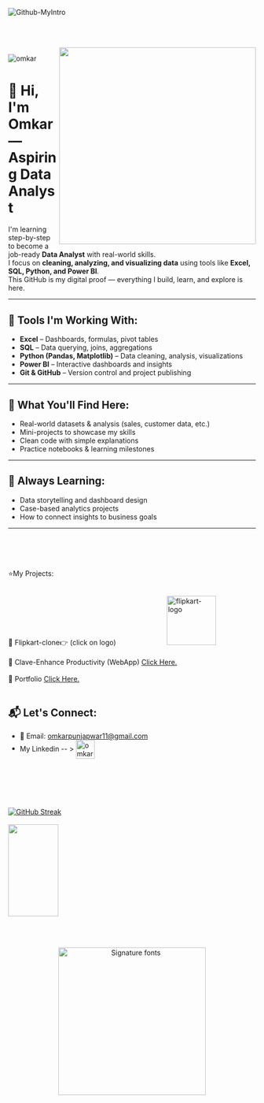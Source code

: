 
![Github-MyIntro](https://github.com/omkarpunjapwar/OmkarPunjapwar/assets/122955611/9c38bbe3-e322-4a7b-9298-bcfd4afafc35)
##

<br>
<br>
<span align="right">
   <img align="right" width="400" src="https://github.com/omkarpunjapwar/OmkarPunjapwar/assets/122955611/3ed0054c-f923-4da4-a6d2-f1aeebb1a41f" />
</span>
 
<p align="left"> <img src="https://komarev.com/ghpvc/?username=omkar&label=Profile%20views&color=0e75b6&style=flat" alt="omkar" /> </p>

# 👋 Hi, I'm Omkar — Aspiring Data Analyst

I'm learning step-by-step to become a job-ready **Data Analyst** with real-world skills.  
I focus on **cleaning, analyzing, and visualizing data** using tools like **Excel, SQL, Python, and Power BI**.  
This GitHub is my digital proof — everything I build, learn, and explore is here.

---

## 🔧 Tools I'm Working With:
- **Excel** – Dashboards, formulas, pivot tables  
- **SQL** – Data querying, joins, aggregations  
- **Python (Pandas, Matplotlib)** – Data cleaning, analysis, visualizations  
- **Power BI** – Interactive dashboards and insights  
- **Git & GitHub** – Version control and project publishing  

---

## 📂 What You'll Find Here:
- Real-world datasets & analysis (sales, customer data, etc.)  
- Mini-projects to showcase my skills  
- Clean code with simple explanations  
- Practice notebooks & learning milestones

---

## 🌱 Always Learning:
- Data storytelling and dashboard design  
- Case-based analytics projects  
- How to connect insights to business goals

---






<br>
<br>
<br>
<br>
⭐My Projects: 
<br>
<br>



🔸 Flipkart-clone👉 (click on logo)
<span style="margin-left:100px;">
<a href="https://omkarpunjapwar.github.io/E-commerce/" target="_blank"><img  width="100px" src="https://i.ibb.co/W65pY9k/flipkart-logo.png" alt="flipkart-logo" border="0"></a></span>
<br>
<br>
🔸 Clave-Enhance Productivity (WebApp)
<span>
<a href="https://omkarpunjapwar.github.io/Clave-enhance-productivity/" target="_blank">Click Here.</a></span>
<br>
<br>
🔸 Portfolio
<span>
<a href="https://omkarpunjapwar.github.io/Portfolio/" target="_blank">Click Here.</a></span>
<br>
<br>
## 📬 Let's Connect:
- 📧 Email: omkarpunjapwar11@gmail.com
- My Linkedin -- ><span>
<a align="left" href="https://www.linkedin.com/in/omkar-punjapwar" target="blank"><img align="center" src="https://i.ibb.co/MMRYgnh/output-onlinegiftools.gif" alt="omkarpunjapwar" height="38" width="38" /></a></span>
   






  
<br>
<br>
<br>
<br>
<br>

 <span align="right">
<a href="https://git.io/streak-stats"><img  src="https://github-readme-streak-stats.herokuapp.com?user=omkarpunjapwar&theme=dark&date_format=n%2Fj%5B%2FY%5D&mode=weekly&card_width=500&ring=EB3E47" alt="GitHub Streak" /></a>
  </span>
  <br>
  <br>
  <span align="left">
<a href="https://github.com/anuraghazra/convoychat">
  <img  height="187" width="45%"  src="https://github-readme-stats.vercel.app/api/top-langs/?username=anuraghazra&layout=compact&theme=dark" />
</a>
   </span>



##
<br>
<br>


<div align="center">
<a href="https://www.fontspace.com/category/signature"><img src="https://see.fontimg.com/api/renderfont4/9gq2/eyJyIjoiZnMiLCJoIjo5MSwidyI6MTM5NiwiZnMiOjY1LCJmZ2MiOiIjRkZGRkZGIiwiYmdjIjoiIzAwMDAwMCIsInQiOjF9/b21rYXIgcHVuamFwd2Fy/reinata-demo.png" width="300" alt="Signature fonts"></a>
</div>
  

